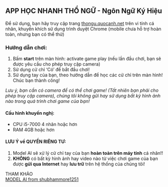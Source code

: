 ## APP HỌC NHANH THỔ NGỮ - Ngôn Ngữ Ký Hiệu

Để sử dụng, bạn hãy truy cập trang [thongu.quocanh.net](https://thongu.quocanh.net) trên vi tính cá nhân, khuyến khích sử dụng trình duyệt Chrome (mobile chưa hỗ trợ hoàn toàn, nhưng bạn có thể thử)

### Hướng dẫn chơi:  
1. Bấm **start** trên màn hình: activate game play (nếu lần đầu chơi, bạn sẽ được yêu cầu cho phép truy cập camera)
2. Sử dụng cử chỉ ‘Có’ để bắt đầu chơi!  
3. Sử dụng tay của bạn, theo hướng dẫn để học các cử chỉ trên màn hình!  
Chúc bạn thành công!  

*Lưu ý, bạn cần có camera để có thể chơi game! (Tất nhiên bạn phải cho phép truy cập camera), chúng tôi không gửi hay sử dụng bất kỳ hình ảnh nào trong quá trình chơi game của bạn!*

#### Cấu hình khuyến nghị:  
- CPU i5-7000 4 nhân hoặc hơn
- RAM 4GB hoặc hơn


#### LƯU Ý về **QUYỀN RIÊNG TƯ**:  
1. Model AI sẽ xử lý cử chỉ tay của bạn **hoàn toàn trên máy tính** cá nhân!! 
2. **KHÔNG** có bất kỳ hình ảnh hay video nào từ việc chơi game của bạn được **gửi qua Internet** hay **lưu trữ** trên hệ thống của chúng tôi!




THAM KHẢO  
[MODEL AI from shubhammore1251](https://github.com/shubhammore1251/Sign-Language-Recognition-Using-Mediapipe-and-React)